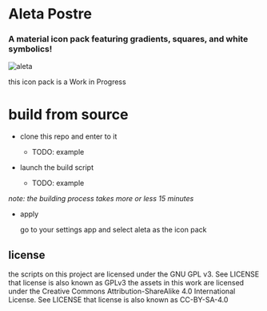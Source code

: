 # Aleta Postre 

### A material icon pack featuring gradients, squares, and white symbolics!

![aleta](https://hg.sr.ht/~germe-fur/aleta-postre/raw/other/Screenshots/presentacion.png?rev=tip)

this icon pack is a Work in Progress

# build from source

* clone this repo and enter to it

	- TODO: example

* launch the build script

	- TODO: example

*note: the building process takes more or less 15 minutes*

* apply

	go to your settings app and select aleta as the icon pack

## license

the scripts on this project are licensed under the GNU GPL v3. See LICENSE
	that license is also known as GPLv3
the assets in this work are licensed under the Creative Commons Attribution-ShareAlike 4.0 International License. See LICENSE
	that license is also known as CC-BY-SA-4.0
